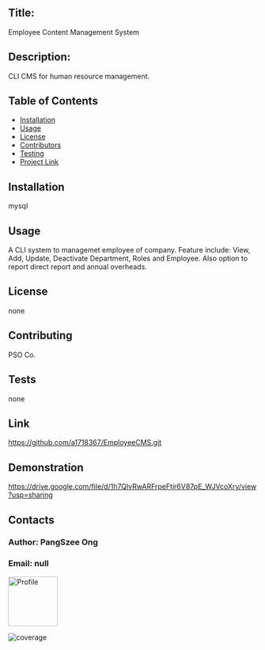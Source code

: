 
## Title: 
Employee Content Management System

## Description:
CLI CMS for human resource management.

## Table of Contents

- [Installation](#installation)
- [Usage](#usage)
- [License](#license)
- [Contributors](#contributing)
- [Testing](#tests)
- [Project Link](#link)

## Installation
mysql
## Usage
A CLI system to managemet employee of company. Feature include: View, Add, Update, Deactivate Department, Roles and Employee. Also option to report direct report and annual overheads.
## License
none
## Contributing
PSO Co.
## Tests
none
## Link
https://github.com/a1718367/EmployeeCMS.git
## Demonstration
https://drive.google.com/file/d/1h7QlvRwARFrpeFtjr6V87pE_WJVcoXry/view?usp=sharing

## Contacts
### Author: PangSzee Ong
### Email: null
<img src = "https://avatars1.githubusercontent.com/u/59127638?v=4" alt="Profile" width="100"/>

![coverage](https://img.shields.io/static/v1?label=hireable&message=null&color=<brightgreen>)
